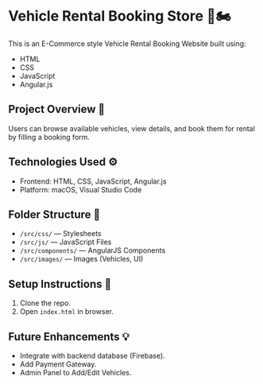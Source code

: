# Vehicle Rental Booking Store 🚗🏍️

This is an E-Commerce style Vehicle Rental Booking Website built using:
- HTML
- CSS
- JavaScript
- Angular.js

## Project Overview 📄
Users can browse available vehicles, view details, and book them for rental by filling a booking form.

## Technologies Used ⚙️
- Frontend: HTML, CSS, JavaScript, Angular.js
- Platform: macOS, Visual Studio Code

## Folder Structure 📂
- `/src/css/` — Stylesheets
- `/src/js/` — JavaScript Files
- `/src/components/` — AngularJS Components
- `/src/images/` — Images (Vehicles, UI)

## Setup Instructions 🚀
1. Clone the repo.
2. Open `index.html` in browser.

## Future Enhancements 💡
- Integrate with backend database (Firebase).
- Add Payment Gateway.
- Admin Panel to Add/Edit Vehicles.
